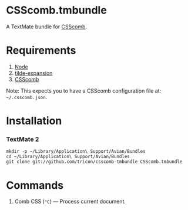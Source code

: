 # CSScomb.tmbundle

A TextMate bundle for [CSScomb](https://github.com/csscomb/csscomb.js).


# Requirements

1. [Node](http://nodejs.org)
1. [tilde-expansion](https://www.npmjs.org/package/tilde-expansion)
1. [CSScomb](https://github.com/csscomb/csscomb.js)

Note: This expects you to have a CSScomb configuration file at: `~/.csscomb.json`.


# Installation

### TextMate 2

    mkdir -p ~/Library/Application\ Support/Avian/Bundles
    cd ~/Library/Application\ Support/Avian/Bundles
    git clone git://github.com/tricon/csscomb-tmbundle CSScomb.tmbundle


# Commands

1. Comb CSS (`⌃C`) — Process current document.